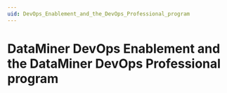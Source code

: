 ```yaml
---
uid: DevOps_Enablement_and_the_DevOps_Professional_program
---
```


# DataMiner DevOps Enablement and the DataMiner DevOps Professional program
